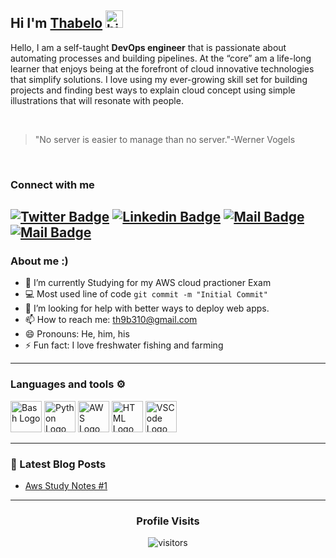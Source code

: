## Hi I'm [Thabelo](https://hashnode.com/@Thab310) <img src="https://user-images.githubusercontent.com/1303154/88677602-1635ba80-d120-11ea-84d8-d263ba5fc3c0.gif" width="28px" height="28px" alt="hi">


Hello, I am a self-taught **DevOps engineer** that is passionate about automating processes and building pipelines. At the “core” am a life-long learner that enjoys being at the forefront of cloud innovative technologies that simplify solutions. I love using my ever-growing skill set for building projects and finding best ways to explain cloud concept using simple illustrations that will resonate with people.

<br>

> "No server is easier to manage than  no server."-Werner Vogels

<br>

### Connect with me  
[![Twitter Badge](https://img.shields.io/badge/-@Thab31o-1ca0f1?style=flat&labelColor=1ca0f1&logo=twitter&logoColor=white&link=https://twitter.com/Thab31o)](https://twitter.com/Thab31o)
[![Linkedin Badge](https://img.shields.io/badge/-Thabelo-0e76a8?style=flat&labelColor=0e76a8&logo=linkedin&logoColor=white)](https://www.linkedin.com/in/thabelo-ramabualana/) [![Mail Badge](https://img.shields.io/badge/-@thab31o-e84393?style=flat&labelColor=e84393&logo=instagram&logoColor=white)](https://instagram.com/thab31o) [![Mail Badge](https://img.shields.io/badge/-Th9b310@gmail.com-c0392b?style=flat&labelColor=c0392b&logo=gmail&logoColor=white)](mailto:th9b310@gmail.com)
---

### About me :)
- 🔭 I’m currently Studying for my AWS cloud practioner Exam
- :computer: Most used line of code `git commit -m "Initial Commit"`
- 🤔 I’m looking for help with better ways to deploy web apps.
- 📫 How to reach me: th9b310@gmail.com
- 😄 Pronouns: He, him, his
- ⚡ Fun fact: I love freshwater fishing and farming
---

### Languages and tools ⚙️
<!-- For more icons please follow  https://github.com/MikeCodesDotNET/ColoredBadges -->
<p>
<img src="https://cdn.worldvectorlogo.com/logos/bash-1.svg" alt="Bash Logo" width="50" height="50"/> <img src="https://cdn.worldvectorlogo.com/logos/python-5.svg" alt="Python Logo" width="50" height="50"/> <img src="https://cdn.worldvectorlogo.com/logos/aws-2.svg" alt="AWS Logo" width="50" height="50"/>  <img src="https://www.svgrepo.com/show/303205/html-5-logo.svg" alt="HTML Logo" width="50" height="50"/>  <img src="https://cdn.worldvectorlogo.com/logos/visual-studio-code-1.svg" alt="VSCode Logo" width="50" height="50"/> 
</p>

---

### 📕 Latest Blog Posts
<!-- BLOG-POST-LIST:START -->
- [Aws Study Notes #1](https://thab310.hashnode.dev/aws-study-notes-1)
<!-- BLOG-POST-LIST:END-->
---

### <div align=center> Profile Visits 

<div align=center> 

![visitors](https://visitor-badge.glitch.me/badge?page_id=Thab310.Thab310)
